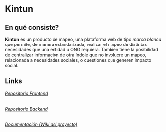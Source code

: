 # Kintun

## En qué consiste?
**Kintun** es un producto de mapeo, una plataforma web de tipo _marca blanca_ que permite, de manera estandarizada, realizar el mapeo de distintas necesidades que una entidad u ONG requiera. Tambien tiene la posibilidad de centralizar informacion de otra índole que no involucre un mapeo, relacionada a necesidades sociales, o cuestiones que generen impacto social.

## Links
###### [Repositorio Frontend](https://github.com/TTIP-UNQ-Team10/Mapping-Platform-Frontend)
###### [Repositorio Backend](https://github.com/TTIP-UNQ-Team10/Mapping-Platform-Backend)
###### [Documentación (Wiki del proyecto)](https://github.com/TTIP-UNQ-Team10/Mapping-Platform-Documentation/wiki)
